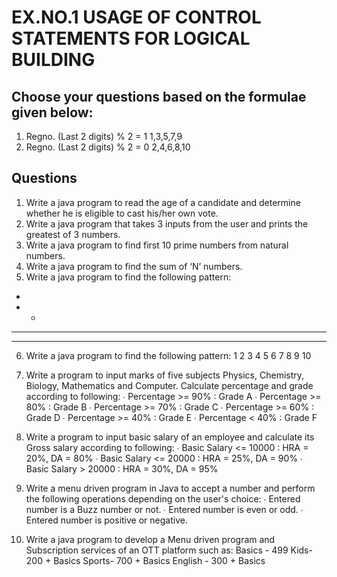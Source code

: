 # EX.NO.1 USAGE OF CONTROL STATEMENTS FOR LOGICAL BUILDING

## Choose your questions based on the formulae given below:
1. Regno. (Last 2 digits) % 2 = 1 1,3,5,7,9
2. Regno. (Last 2 digits) % 2 = 0 2,4,6,8,10

## Questions
1. Write a java program to read the age of a candidate and determine whether
he is eligible to cast his/her own vote.
2. Write a java program that takes 3 inputs from the user and prints the greatest
of 3 numbers.
3. Write a java program to find first 10 prime numbers from natural numbers.
4. Write a java program to find the sum of ‘N’ numbers.
5. Write a java program to find the following pattern:

*
* *
* * *
* * * *
6. Write a java program to find the following pattern:
1
2 3
4 5 6
7 8 9 10
7. Write a program to input marks of five subjects Physics, Chemistry,
Biology, Mathematics and Computer. Calculate percentage and grade
according to following:
∙ Percentage >= 90% : Grade A
∙ Percentage >= 80% : Grade B
∙ Percentage >= 70% : Grade C
∙ Percentage >= 60% : Grade D
∙ Percentage >= 40% : Grade E
∙ Percentage < 40% : Grade F

8. Write a program to input basic salary of an employee and calculate its Gross
salary according to following:
∙ Basic Salary <= 10000 : HRA = 20%, DA = 80%
∙ Basic Salary <= 20000 : HRA = 25%, DA = 90%
∙ Basic Salary > 20000 : HRA = 30%, DA = 95%

9. Write a menu driven program in Java to accept a number and perform the
following operations depending on the user's choice:
∙ Entered number is a Buzz number or not.
∙ Entered number is even or odd.
∙ Entered number is positive or negative.
10. Write a java program to develop a Menu driven program and Subscription
services of an OTT platform such as:
Basics - 499
Kids- 200 + Basics
Sports- 700 + Basics
English - 300 + Basics
